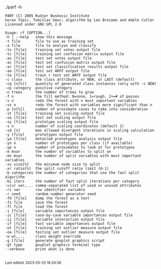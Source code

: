 ./parf -h

    PARF (C) 2005 Rudjer Boskovic Institute
    Goran Topic, Tomislav Smuc; algorithm by Leo Breiman and Adele Cutler
    Licensed under GNU GPL 2.0

    Usage: rf [OPTION...]
    -h | --help   show this message
    -t file       file to use as training set
    -a file       file to analyse and classify
    -tv [file]    training set votes output file
    -tc [file]    training set confusion matrix output file
    -av [file]    test set votes output file
    -ac [file]    test set confusion matrix output file
    -ar [file]    test set classification results output file
    -aa [file]    test set ARFF output file
    -ta [file]    train + test set ARFF output file
    -c class      the class attribute, or NEW, or LAST (default)
    -cq [n[%]]    quantity of generated class instances (only with -c NEW)
    -cp category  positive category
    -n trees      the number of trees to grow
    -f n          the fill method: 0=none, 1=rough, 2+=# of passes
    -v n          redo the forest with n most important variables
    -vs n         redo the forest with variables more significant than n
    -p [n[%]]     number of proximate cases to take into consideration
    -st [file]    training set scaling output file
    -sa [file]    test set scaling output file
    -sy [file]    prototype scaling output file
    -s n          number of scaling coordinates (default 2)
    -sd [n]       max allowed divergent iterations in scaling calculation
    -y [file]     prototypes output file
    -ya [file]    detailed prototypes analysis output file
    -yn n         number of prototypes per class (if available)
    -yp n         number of proximates to look at for prototypes
    -m mvar       the number of variables to split on
    -mv mvar      the number of split variables with most important variables
    -xs size[%]   the minimum node size to split
    -xr ratio[%]  the split cutoff ratio limit (0-1)
    -b categories the number of categories that use the fast split algorithm
    -bi iters     the number of fast split iterations per category
    -u(u) var,... comma-separated list of used or unused attributes
    -ri var       row identifier variable
    -r seed       random number generator seed
    -fd [file]    dump the forest as a text
    -fs file      save the forest
    -fl file      load the forest
    -i [file]     variable importances output file
    -ic [file]    case-by-case variable importances output file
    -ii [file]    variable interaction output file
    -if [file]    fast variable importances output file
    -ot [file]    training set outlier measure output file
    -oa [file]    testing set outlier measure output file
    -w wt,...     class weight override
    -g [file]     generate gnuplot graphics script
    -gt type      gnuplot graphics terminal type
    --verbose     print what is done
<br><sub>Last edited: 2023-05-25 18:29:38</sub>
